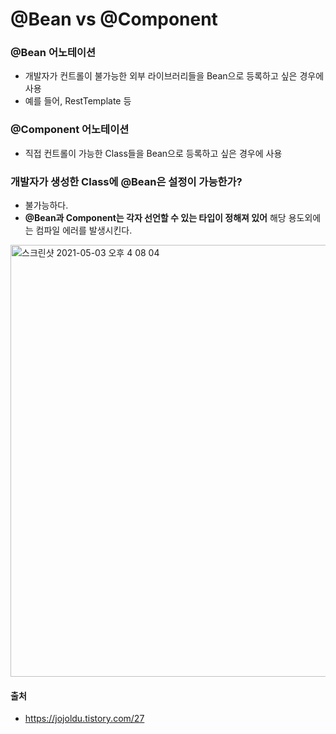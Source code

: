 # @Bean vs @Component

### @Bean 어노테이션
- 개발자가 컨트롤이 불가능한 외부 라이브러리들을 Bean으로 등록하고 싶은 경우에 사용
- 예를 들어, RestTemplate 등

### @Component 어노테이션
- 직접 컨트롤이 가능한 Class들을 Bean으로 등록하고 싶은 경우에 사용

### 개발자가 생성한 Class에 @Bean은 설정이 가능한가?
- 불가능하다.
- <b>@Bean과 Component는 각자 선언할 수 있는 타입이 정해져 있어</b> 해당 용도외에는 컴파일 에러를 발생시킨다.<br>

<img width="691" alt="스크린샷 2021-05-03 오후 4 08 04" src="https://user-images.githubusercontent.com/44339530/116849471-c5f90500-ac29-11eb-81b1-3dc430f143cd.png"><br>

#### 출처
- https://jojoldu.tistory.com/27